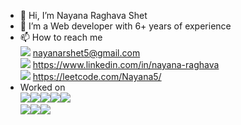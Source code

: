 - 👋 Hi, I’m Nayana Raghava Shet
- 👀 I’m a Web developer with 6+ years of experience
- 📫 How to reach me<br>
<img src="https://img.shields.io/badge/Gmail-D14836?style=for-the-badge&logo=gmail&logoColor=white"> nayanarshet5@gmail.com <br>
<img src="https://img.shields.io/badge/LinkedIn-0077B5?style=for-the-badge&logo=linkedin&logoColor=white" /> https://www.linkedin.com/in/nayana-raghava <br>
<img src="https://img.shields.io/badge/-LeetCode-FFA116?style=for-the-badge&logo=LeetCode&logoColor=black"> https://leetcode.com/Nayana5/ <br>
- Worked on <br>
<img src="https://img.shields.io/badge/Material--UI-0081CB?style=for-the-badge&logo=material-ui&logoColor=white"><img src="https://img.shields.io/badge/React-20232A?style=for-the-badge&logo=react&logoColor=61DAFB"><img src="https://img.shields.io/badge/Redux-593D88?style=for-the-badge&logo=redux&logoColor=white"><img src="https://img.shields.io/badge/storybook-FF4785?style=for-the-badge&logo=storybook&logoColor=white"><img src="https://img.shields.io/badge/Webpack-8DD6F9?style=for-the-badge&logo=Webpack&logoColor=white"><br>
<img src="https://img.shields.io/badge/Spring_Boot-F2F4F9?style=for-the-badge&logo=spring-boot"><img src="https://img.shields.io/badge/npm-CB3837?style=for-the-badge&logo=npm&logoColor=white"><img src="https://img.shields.io/badge/Node.js-339933?style=for-the-badge&logo=nodedotjs&logoColor=white">
<!---
NayanaRaghavaShet5/NayanaRaghavaShet5 is a ✨ special ✨ repository because its `README.md` (this file) appears on your GitHub profile.
You can click the Preview link to take a look at your changes.
--->
